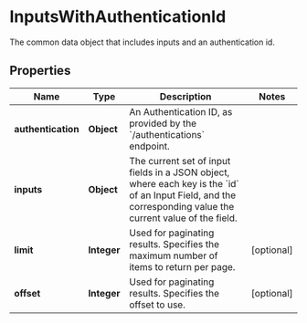 

# InputsWithAuthenticationId

The common data object that includes inputs and an authentication id.

## Properties

| Name | Type | Description | Notes |
|------------ | ------------- | ------------- | -------------|
|**authentication** | **Object** | An Authentication ID, as provided by the &#x60;/authentications&#x60; endpoint. |  |
|**inputs** | **Object** | The current set of input fields in a JSON object, where each key is the &#x60;id&#x60; of an Input Field, and the corresponding value the current value of the field. |  |
|**limit** | **Integer** | Used for paginating results. Specifies the maximum number of items to return per page. |  [optional] |
|**offset** | **Integer** | Used for paginating results. Specifies the offset to use. |  [optional] |



